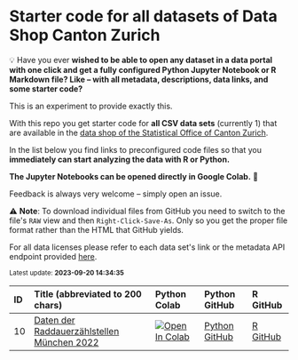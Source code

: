# Starter code for all datasets of Data Shop Canton Zurich

💡 Have you ever **wished to be able to open any dataset in a data portal with one click and get a fully configured Python Jupyter Notebook or R Markdown file? Like – with all metadata, descriptions, data links, and some starter code?** 

This is an experiment to provide exactly this. 

With this repo you get starter code for **all CSV data sets** (currently 1) that are available in the [data shop of the Statistical Office of Canton Zurich](https://www.zh.ch/de/politik-staat/opendata.zhweb-noredirect.zhweb-cache.html?keywords=ogd#/). 

In the list below you find links to preconfigured code files so that you **immediately can start analyzing the data with R or Python.**

**The Jupyter Notebooks can be opened directly in Google Colab.** 🚀

Feedback is always very welcome – simply open an issue.

⚠️ **Note**: To download individual files from GitHub you need to switch to the file's `RAW` view and then `Right-Click-Save-As`. Only so you get the proper file format rather than the HTML that GitHub yields.

For all data licenses please refer to each data set's link or the metadata API endpoint provided [here](https://www.zh.ch/de/politik-staat/opendata.zhweb-noredirect.zhweb-cache.html?keywords=ogd#/datasets/1461@fachstelle-ogd-kanton-zuerich).

<sub>Latest update: **2023-09-20 14:34:35**<sub>

| ID | Title (abbreviated to 200 chars) | Python Colab | Python GitHub | R GitHub |
| :-- | :-- | :-- | :-- | :-- |
| 10 | [Daten der Raddauerzählstellen München 2022](XYZ10@muenchen) | [![Open In Colab](https://colab.research.google.com/assets/colab-badge.svg)](https://githubtocolab.com/TxominBasterraChang/Results/blob/main/02_python/10@muenchen.ipynb) | [Python GitHub](https://github.com/TxominBasterraChang/Results/blob/main/02_python/10@muenchen.ipynb) | [R GitHub](https://github.com/TxominBasterraChang/Results/blob/main/01_r-markdown/10@muenchen.Rmd) |
